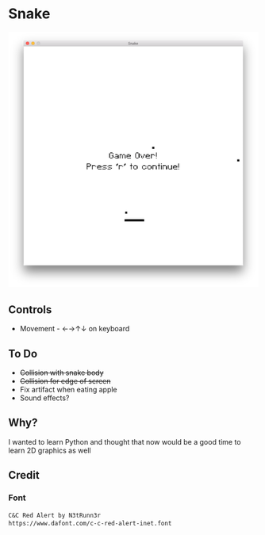 # Snake

![Screenshot of Snake](resources/screenshot.png?raw=true "Screenshot of Snake")

## Controls
* Movement - ←→↑↓ on keyboard

## To Do
* ~~Collision with snake body~~
* ~~Collision for edge of screen~~
* Fix artifact when eating apple
* Sound effects?

## Why?
I wanted to learn Python and thought that now would be a good time to learn 2D graphics as well

## Credit
### Font
    C&C Red Alert by N3tRunn3r
    https://www.dafont.com/c-c-red-alert-inet.font
